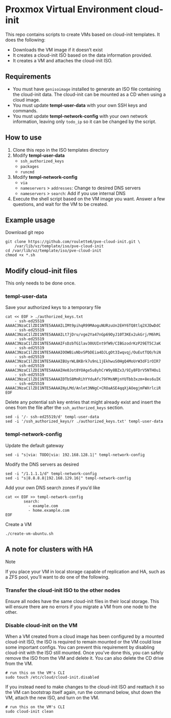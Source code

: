 # Proxmox Virtual Environment cloud-init

This repo contains scripts to create VMs based on cloud-init templates. It does the following:

- Downloads the VM image if it doesn’t exist
- It creates a cloud-init ISO based on the data information provided.
- It creates a VM and attaches the cloud-init ISO.

## Requirements

- You must have `genisoimage` installed to generate an ISO file containing the cloud-init data. The cloud-init can be mounted as a CD when using a cloud image.
- You must update **templ-user-data** with your own SSH keys and commands.
- You must update **templ-network-config** with your own network information, leaving only `todo_ip` so it can be changed by the script.

## How to use

1.  Clone this repo in the ISO templates directory
2.  Modify **templ-user-data**
    - `ssh_authorized_keys`
    - `packages`
    - `runcmd`
3.  Modify **templ-network-config**
    - `via`
    - `nameservers` \> `addresses`: Change to desired DNS servers
    - `nameservers` \> `search`: Add if you use internal DNS
4.  Execute the shell script based on the VM image you want. Answer a few questions, and wait for the VM to be created.

## Example usage

Download git repo

``` shell
git clone https://github.com/roulette6/pve-cloud-init.git \
    /var/lib/vz/template/iso/pve-cloud-init
cd /var/lib/vz/template/iso/pve-cloud-init
chmod +x *.sh
```

## Modify cloud-init files

This only needs to be done once.

### templ-user-data

Save your authorized keys to a temporary file

``` shell
cat << EOF > ./authorized_keys.txt
    - ssh-ed25519 AAAAC3NzaC1lZDI1NTE5AAAAILIMt9pihqR99MAoguNURzuUn2EHY6TQ8tlq2XJDwDdC
    - ssh-ed25519 AAAAC3NzaC1lZDI1NTE5AAAAILt7jDru/vge2Ya47nGp69OyJ10T3KEx2ukGrj/M6hMi
    - ssh-ed25519 AAAAC3NzaC1lZDI1NTE5AAAAIFsDzbTG1lav30UUInt9fW9/CIBGzodrKzP29ET5CJaK
    - ssh-ed25519 AAAAC3NzaC1lZDI1NTE5AAAAIOOWBiuNbvSPbDEia4DJLgOt3Iwqvqj/OuEutTQO/hiN
    - ssh-ed25519 AAAAC3NzaC1lZDI1NTE5AAAAIBUyrWL8KBrk7u9nL1jEkhwuS0HgQ4MoUrW3dF1rOIR7
    - ssh-ed25519 AAAAC3NzaC1lZDI1NTE5AAAAIHe0Jot8YOAge5u8yhCrW9y8BZx3/9Iy8FDrV5NTHOu1
    - ssh-ed25519 AAAAC3NzaC1lZDI1NTE5AAAAIDTbS8MnRihYYduAfc79FMsNMjnYUTbb3xzm+8es6uIK
    - ssh-ed25519 AAAAC3NzaC1lZDI1NTE5AAAAINyLMd/Anlet3NNgC+CROaASE4qqXjAOegjmFWXrlciR
EOF
```

Delete any potential ssh key entries that might already exist and insert the ones from the file after the `ssh_authorized_keys` section.

``` shell
sed -i '/- ssh-ed25519/d' templ-user-data
sed -i '/ssh_authorized_keys/r ./authorized_keys.txt' templ-user-data
```

### templ-network-config

Update the default gateway

``` shell
sed -i "s|via: TODO|via: 192.168.128.1|" templ-network-config
```

Modify the DNS servers as desired

``` shell
sed -i "/1.1.1.1/d" templ-network-config
sed -i "s|8.8.8.8|192.168.129.16|" templ-network-config
```

Add your own DNS search zones if you’d like

``` shell
cat << EOF >> templ-network-config
        search:
          - example.com
          - home.example.com
EOF
```

Create a VM

``` shell
./create-vm-ubuntu.sh
```

## A note for clusters with HA

> [!NOTE]
> If you place your VM in local storage capable of replication and HA, such as a ZFS pool, you’ll want to do one of the following.

### Transfer the cloud-init ISO to the other nodes

Ensure all nodes have the same cloud-init files in their local storage. This will ensure there are no errors if you migrate a VM from one node to the other.

### Disable cloud-init on the VM

When a VM created from a cloud image has been configured by a mounted cloud-init ISO, the ISO is required to remain mounted or the VM could lose some important configs. You can prevent this requirement by disabling cloud-init with the ISO still mounted. Once you’ve done this, you can safely remove the ISO from the VM and delete it. You can also delete the CD drive from the VM.

``` shell
# run this on the VM's CLI
sudo touch /etc/cloud/cloud-init.disabled
```

If you instead need to make changes to the cloud-init ISO and reattach it so the VM can bootstrap itself again, run the command below, shut down the VM, attach the new ISO, and turn on the VM.

``` shell
# run this on the VM's CLI
sudo cloud-init clean
```
